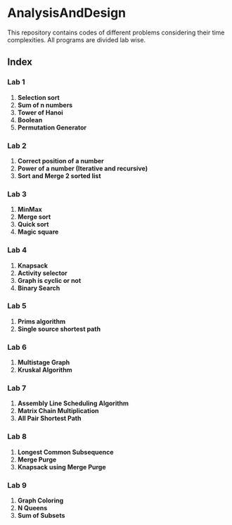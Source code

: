 # AnalysisAndDesign

This repository contains codes of different problems considering their time complexities. All programs are divided lab wise.

## Index

### Lab 1
1. **Selection sort**
2. **Sum of n numbers**
3. **Tower of Hanoi**
4. **Boolean**
5. **Permutation Generator**

### Lab 2
1. **Correct position of a number**
2. **Power of a number (Iterative and recursive)**
3. **Sort and Merge 2 sorted list**

### Lab 3
1. **MinMax**
2. **Merge sort**
3. **Quick sort**
4. **Magic square**

### Lab 4
1. **Knapsack**
2. **Activity selector**
3. **Graph is cyclic or not**
4. **Binary Search**

### Lab 5
1. **Prims algorithm**
2. **Single source shortest path**

### Lab 6
1. **Multistage Graph**
2. **Kruskal Algorithm**

### Lab 7
1. **Assembly Line Scheduling Algorithm**
2. **Matrix Chain Multiplication**
3. **All Pair Shortest Path**

### Lab 8
1. **Longest Common Subsequence**
2. **Merge Purge**
3. **Knapsack using Merge Purge**

### Lab 9
1. **Graph Coloring**
2. **N Queens**
3. **Sum of Subsets**
